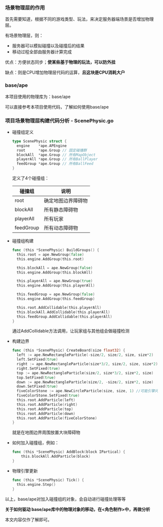 ### 场景物理层的作用

首先需要知道，根据不同的游戏类型、玩法，来决定服务器端场景是否增加物理层。

有场景物理层，则：
  - 服务器可以模拟碰撞以及碰撞后的结果
  - 移动过程全部由服务器计算完成

优点：方便状态同步；**使某些基于物理的玩法，可以防外挂**

缺点：则是CPU增加物理层代码的运算，**且这块是CPU消耗大户**


### base/ape

本项目使用的物理库为：base/ape

可以直接参考本项目使用代码，了解如何使用base/ape


### 项目场景物理层构建代码分析 - ScenePhysic.go

- 碰撞组定义

    ```go
    type ScenePhysic struct {
      engine    *ape.APEngine
      root      *ape.Group // 固定碰撞群
      blockAll  *ape.Group // 所有MapObject
      playerAll *ape.Group // 所有BallPlayer
      feedGroup *ape.Group // 所有BallFeed
    }
    ```
    定义了4个碰撞组：
    

    碰撞组     | 说明
    ----------|-------------------------
    root      | 确定地图边界障碍物
    blockAll  | 所有静态障碍物
    playerAll | 所有玩家
    feedGroup | 所有动态障碍物


- 碰撞组构建
    ```go
    func (this *ScenePhysic) BuildGroups() {
      this.root = ape.NewGroup(false)
      this.engine.AddGroup(this.root)
    
      this.blockAll = ape.NewGroup(false)
      this.engine.AddGroup(this.blockAll)
    
      this.playerAll = ape.NewGroup(true)
      this.engine.AddGroup(this.playerAll)
    
      this.feedGroup = ape.NewGroup(false)
      this.engine.AddGroup(this.feedGroup)
    
      this.root.AddCollidable(this.playerAll)
      this.blockAll.AddCollidable(this.playerAll)
      this.feedGroup.AddCollidable(this.playerAll)
    }
    ```
    通过AddCollidable方法调用，让玩家组与其他组会做碰撞检测

- 构建边界
    ```go
    func (this *ScenePhysic) CreateBoard(size float32) {
      left := ape.NewRectangleParticle(-size/2, size/2, size, size*2)
      left.SetFixed(true)
      right := ape.NewRectangleParticle(size*3/2, size/2, size, size*2)
      right.SetFixed(true)
      top := ape.NewRectangleParticle(size/2, size*3/2, size*2, size)
      top.SetFixed(true)
      down := ape.NewRectangleParticle(size/2, -size/2, size*2, size)
      down.SetFixed(true)
      fiveColorStone := ape.NewCircleParticle(size, size, 1) //可能引擎问题，右上角会穿透，要堵一下
      fiveColorStone.SetFixed(true)
      this.root.AddParticle(left)
      this.root.AddParticle(right)
      this.root.AddParticle(top)
      this.root.AddParticle(down)
      this.root.AddParticle(fiveColorStone)
    }
    ```
    就是在地图边界周围放置大块障碍物

- 如何加入碰撞组，例如：
    ```go
    func (this *ScenePhysic) AddBlock(block IPartical) {
        this.blockAll.AddParticle(block)
    }
    ```

- 物理引擎更新
    ```go
    func (this *ScenePhysic) Tick() {
      this.engine.Step()
    }
    ```

以上，base/ape对加入碰撞组的对象，会自动进行碰撞处理等等


**关于如何驱动 base/ape库中的物理对象的移动，在<角色制作>中，再做分析**

本文内容仅作了解即可。
